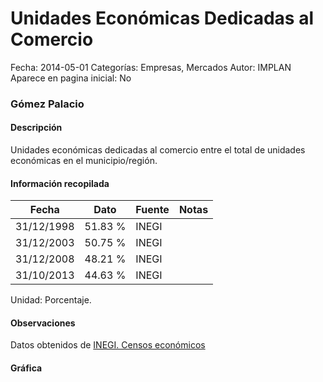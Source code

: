 Unidades Económicas Dedicadas al Comercio
=====

Fecha: 2014-05-01
Categorías: Empresas, Mercados
Autor: IMPLAN
Aparece en pagina inicial: No

### Gómez Palacio

#### Descripción

Unidades económicas dedicadas al comercio entre el total de unidades económicas en el municipio/región.

<!-- break -->

#### Información recopilada

<table class="table table-hover table-bordered matriz">
  <thead>
    <tr><th>Fecha</th><th>Dato</th><th>Fuente</th><th>Notas</th></tr>
  </thead>
  <tbody>
    <tr><td class="centrado">31/12/1998</td><td class="derecha">51.83 %</td><td>INEGI</td><td></td></tr>
    <tr><td class="centrado">31/12/2003</td><td class="derecha">50.75 %</td><td>INEGI</td><td></td></tr>
    <tr><td class="centrado">31/12/2008</td><td class="derecha">48.21 %</td><td>INEGI</td><td></td></tr>
    <tr><td class="centrado">31/10/2013</td><td class="derecha">44.63 %</td><td>INEGI</td><td></td></tr>
  </tbody>
</table>

Unidad: Porcentaje.

#### Observaciones

Datos obtenidos de [INEGI. Censos económicos](http://www3.inegi.org.mx/sistemas/saic/)

#### Gráfica

<div id="Morrissnnpceca" class="grafica"></div>
<script>
new Morris.Line({
element: 'Morrissnnpceca',
data: [{ fecha: '1998-12-31', dato: 51.8300 },{ fecha: '2003-12-31', dato: 50.7500 },{ fecha: '2008-12-31', dato: 48.2100 },{ fecha: '2013-10-31', dato: 44.6300 }],
xkey: 'fecha',
ykeys: ['dato'],
labels: ['Dato'],
lineColors: ['#FF5B02'],
xLabelFormat: function(d) { return d.getDate()+'/'+(d.getMonth()+1)+'/'+d.getFullYear(); },
dateFormat: function(ts) { var d = new Date(ts); return d.getDate() + '/' + (d.getMonth() + 1) + '/' + d.getFullYear(); }
});
</script>

